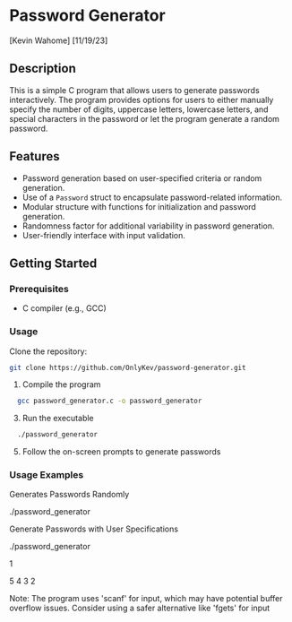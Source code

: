 # Password Generator
[Kevin Wahome]
[11/19/23]

## Description

This is a simple C program that allows users to generate passwords interactively. 
The program provides options for users to either manually specify the number of digits, uppercase letters, lowercase letters, and special characters in the password 
or let the program generate a random password.

## Features

- Password generation based on user-specified criteria or random generation.
- Use of a `Password` struct to encapsulate password-related information.
- Modular structure with functions for initialization and password generation.
- Randomness factor for additional variability in password generation.
- User-friendly interface with input validation.

## Getting Started

### Prerequisites

- C compiler (e.g., GCC)

### Usage

Clone the repository:

   ```bash
   git clone https://github.com/OnlyKev/password-generator.git
   ```
1. Compile the program
```bash
  gcc password_generator.c -o password_generator
  ```

3. Run the executable
```bash
  ./password_generator
```

5. Follow the on-screen prompts to generate passwords

### Usage Examples

Generates Passwords Randomly

   ./password_generator

Generate Passwords with User Specifications

   ./password_generator
   
1

5 4 3 2

Note:
The program uses 'scanf' for input, which may have potential buffer overflow issues. Consider using a safer alternative like 'fgets' for input





